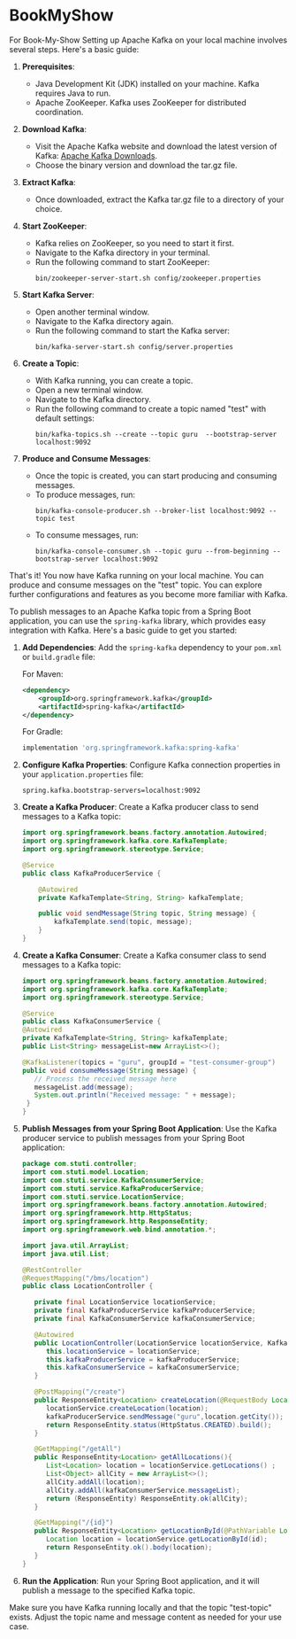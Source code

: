 # BookMyShow
For Book-My-Show
Setting up Apache Kafka on your local machine involves several steps. Here's a basic guide:

1. **Prerequisites**:
    - Java Development Kit (JDK) installed on your machine. Kafka requires Java to run.
    - Apache ZooKeeper. Kafka uses ZooKeeper for distributed coordination.

2. **Download Kafka**:
    - Visit the Apache Kafka website and download the latest version of Kafka: [Apache Kafka Downloads](https://kafka.apache.org/downloads).
    - Choose the binary version and download the tar.gz file.

3. **Extract Kafka**:
    - Once downloaded, extract the Kafka tar.gz file to a directory of your choice.

4. **Start ZooKeeper**:
    - Kafka relies on ZooKeeper, so you need to start it first.
    - Navigate to the Kafka directory in your terminal.
    - Run the following command to start ZooKeeper:
      ```
      bin/zookeeper-server-start.sh config/zookeeper.properties
      ```

5. **Start Kafka Server**:
    - Open another terminal window.
    - Navigate to the Kafka directory again.
    - Run the following command to start the Kafka server:
      ```
      bin/kafka-server-start.sh config/server.properties
      ```

6. **Create a Topic**:
    - With Kafka running, you can create a topic.
    - Open a new terminal window.
    - Navigate to the Kafka directory.
    - Run the following command to create a topic named "test" with default settings:
      ```
      bin/kafka-topics.sh --create --topic guru  --bootstrap-server localhost:9092
      ```

7. **Produce and Consume Messages**:
    - Once the topic is created, you can start producing and consuming messages.
    - To produce messages, run:
      ```
      bin/kafka-console-producer.sh --broker-list localhost:9092 --topic test
      ```
    - To consume messages, run:
      ```
      bin/kafka-console-consumer.sh --topic guru --from-beginning --bootstrap-server localhost:9092
      ```

That's it! You now have Kafka running on your local machine. You can produce and consume messages on the "test" topic. You can explore further configurations and features as you become more familiar with Kafka.

To publish messages to an Apache Kafka topic from a Spring Boot application, you can use the `spring-kafka` library, which provides easy integration with Kafka. Here's a basic guide to get you started:

1. **Add Dependencies**:
   Add the `spring-kafka` dependency to your `pom.xml` or `build.gradle` file:

   For Maven:
   ```xml
   <dependency>
       <groupId>org.springframework.kafka</groupId>
       <artifactId>spring-kafka</artifactId>
   </dependency>
   ```

   For Gradle:
   ```gradle
   implementation 'org.springframework.kafka:spring-kafka'
   ```

2. **Configure Kafka Properties**:
   Configure Kafka connection properties in your `application.properties` file:

   ```properties
   spring.kafka.bootstrap-servers=localhost:9092
   ```

3. **Create a Kafka Producer**:
   Create a Kafka producer class to send messages to a Kafka topic:

   ```java
   import org.springframework.beans.factory.annotation.Autowired;
   import org.springframework.kafka.core.KafkaTemplate;
   import org.springframework.stereotype.Service;

   @Service
   public class KafkaProducerService {

       @Autowired
       private KafkaTemplate<String, String> kafkaTemplate;

       public void sendMessage(String topic, String message) {
           kafkaTemplate.send(topic, message);
       }
   }
   ```

4. **Create a Kafka Consumer**:
   Create a Kafka consumer class to send messages to a Kafka topic:

   ```java
   import org.springframework.beans.factory.annotation.Autowired;
   import org.springframework.kafka.core.KafkaTemplate;
   import org.springframework.stereotype.Service;

   @Service
   public class KafkaConsumerService {
   @Autowired
   private KafkaTemplate<String, String> kafkaTemplate;
   public List<String> messageList=new ArrayList<>();

   @KafkaListener(topics = "guru", groupId = "test-consumer-group")
   public void consumeMessage(String message) {
      // Process the received message here
      messageList.add(message);
      System.out.println("Received message: " + message);
    }
   }
   ```
   
5. **Publish Messages from your Spring Boot Application**:
   Use the Kafka producer service to publish messages from your Spring Boot application:

   ```java
   package com.stuti.controller;
   import com.stuti.model.Location;
   import com.stuti.service.KafkaConsumerService;
   import com.stuti.service.KafkaProducerService;
   import com.stuti.service.LocationService;
   import org.springframework.beans.factory.annotation.Autowired;
   import org.springframework.http.HttpStatus;
   import org.springframework.http.ResponseEntity;
   import org.springframework.web.bind.annotation.*;
   
   import java.util.ArrayList;
   import java.util.List;
   
   @RestController
   @RequestMapping("/bms/location")
   public class LocationController {
   
      private final LocationService locationService;
      private final KafkaProducerService kafkaProducerService;
      private final KafkaConsumerService kafkaConsumerService;
   
      @Autowired
      public LocationController(LocationService locationService, KafkaProducerService kafkaProducerService, KafkaConsumerService kafkaConsumerService) {
         this.locationService = locationService;
         this.kafkaProducerService = kafkaProducerService;
         this.kafkaConsumerService = kafkaConsumerService;
      }
   
      @PostMapping("/create")
      public ResponseEntity<Location> createLocation(@RequestBody Location location){
         locationService.createLocation(location);
         kafkaProducerService.sendMessage("guru",location.getCity());
         return ResponseEntity.status(HttpStatus.CREATED).build();
      }
   
      @GetMapping("/getAll")
      public ResponseEntity<Location> getAllLocations(){
         List<Location> location = locationService.getLocations() ;
         List<Object> allCity = new ArrayList<>();
         allCity.addAll(location);
         allCity.addAll(kafkaConsumerService.messageList);
         return (ResponseEntity) ResponseEntity.ok(allCity);
      }
   
      @GetMapping("/{id}")
      public ResponseEntity<Location> getLocationById(@PathVariable Long id ){
         Location location = locationService.getLocationById(id);
         return ResponseEntity.ok().body(location);
      }
   }
   ```
6. **Run the Application**:
   Run your Spring Boot application, and it will publish a message to the specified Kafka topic.

Make sure you have Kafka running locally and that the topic "test-topic" exists. Adjust the topic name and message content as needed for your use case.